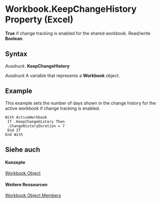 
# Workbook.KeepChangeHistory Property (Excel)

 **True** if change tracking is enabled for the shared workbook. Read/write **Boolean**.


## Syntax

 _Ausdruck_. **KeepChangeHistory**

 _Ausdruck_ A variable that represents a **Workbook** object.


## Example

This example sets the number of days shown in the change history for the active workbook if change tracking is enabled.


```
With ActiveWorkbook 
 If .KeepChangeHistory Then 
 .ChangeHistoryDuration = 7 
 End If 
End With
```


## Siehe auch


#### Konzepte


[Workbook Object](8c00aa60-c974-eed3-0812-3c9625eb0d4c.md)
#### Weitere Ressourcen


[Workbook Object Members](http://msdn.microsoft.com/library/dce102a3-25de-3ff4-2ce5-bc56e08baca7%28Office.15%29.aspx)